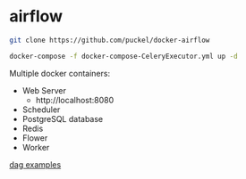 # airflow
```bash
git clone https://github.com/puckel/docker-airflow

docker-compose -f docker-compose-CeleryExecutor.yml up -d
```
Multiple docker containers: 

- Web Server 
  - http://localhost:8080 
- Scheduler 
- PostgreSQL database
- Redis
- Flower
- Worker

[dag examples](https://github.com/apache/airflow/tree/master/airflow/example_dags)
